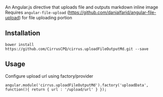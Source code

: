An Angular.js directive that uploads file and outputs markdown inline image   
Requires `angular-file-upload` (https://github.com/danialfarid/angular-file-upload) for file uploading portion

## Installation 

`bower install https://github.com/CirrusCPQ/cirrus.uploadFileOutputMd.git --save`

## Usage

Configure upload url using factory/provider

`angular.module('cirrus.uploadFileOutputMd').factory('uploadData', function(){
  return {
    url : '/upload/url'
  }
});`
